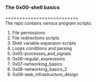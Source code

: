 ### The 0x00-shell basics   
==========================     
The repo contains various program scripts:   
1. File permissions
2. File redirections scripts
3. Shell variable expansion scripts
4. Loops conditions and parsing
5. 0x05-processes_and_signals   
6. 0x06-regular_expressions   
7. 0x07-networking_basics    
8. 0x08-networking_basics_2    
9. 0x09-web_infrastructure_design    
